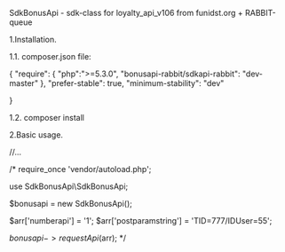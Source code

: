 SdkBonusApi - sdk-class for loyalty_api_v106 from funidst.org + RABBIT-queue

1.Installation.

1.1. composer.json file:

{
    "require": {
        "php":">=5.3.0",
        "bonusapi-rabbit/sdkapi-rabbit": "dev-master"
    },
    "prefer-stable": true,
    "minimum-stability": "dev"

}

1.2. composer install

2.Basic usage.

//...

/*
require_once 'vendor/autoload.php';

use SdkBonusApi\SdkBonusApi;

$bonusapi = new SdkBonusApi();

$arr['numberapi'] = '1'; 
$arr['postparamstring'] = 'TID=777/IDUser=55'; 

$bonusapi->requestApi($arr);
*/